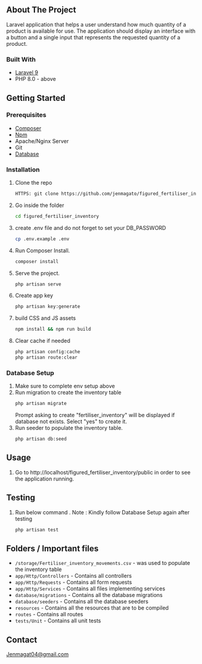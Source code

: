 <!-- ABOUT THE PROJECT -->
## About The Project
Laravel application that helps a user understand how much quantity of a product is available for use.
The application should display an interface with a button and a single input that represents the requested quantity of a product.

### Built With
* [Laravel 9](laravel.com/docs/9.x/releases)
* PHP 8.0 - above

<!-- GETTING STARTED -->
## Getting Started

### Prerequisites
* [Composer](https://getcomposer.org/)
* [Npm](npmjs.com)
* Apache/Nginx Server
* Git
* [Database](laravel.com/docs/9.x/database)

### Installation

1. Clone the repo
   ```sh
   HTTPS: git clone https://github.com/jenmagato/figured_fertiliser_inventory.git 
   ```
2. Go inside the folder
   ```sh
   cd figured_fertiliser_inventory
   ```
3. create .env file and do not forget to set your DB_PASSWORD
   ```sh
   cp .env.example .env
   ```
4. Run Composer Install.
   ```sh
   composer install
   ```
5. Serve the project.
   ```sh
   php artisan serve
   ```
6. Create app key
   ```sh
   php artisan key:generate
   ```
7. build CSS and JS assets
   ```sh
   npm install && npm run build
   ```
8. Clear cache if needed
   ```sh
   php artisan config:cache
   php artisan route:clear
   ```
   
### Database Setup
1. Make sure to complete env setup above
2. Run migration to create the inventory table
   ```sh
   php artisan migrate
   ```
   Prompt asking to create "fertiliser_inventory" will be displayed if database not exists. Select "yes" to create it.
3. Run seeder to populate the inventory table.
   ```sh
   php artisan db:seed
   ```

## Usage 
1. Go to http://localhost/figured_fertiliser_inventory/public in order to see the application running. 

## Testing 
1. Run below command . Note : Kindly follow Database Setup again after testing
   ```sh
   php artisan test
   ```
   
## Folders / Important files 
- `/storage/Fertiliser_inventory_movements.csv` - was used to populate the inventory table
- `app/Http/Controllers` - Contains all controllers
- `app/Http/Requests` - Contains all form requests
- `app/Http/Services` - Contains all files implementing services
- `database/migrations` - Contains all the database migrations
- `database/seeders` - Contains all the database seeders
- `resources` - Contains all the resources that are to be compiled
- `routes` - Contains all routes
- `tests/Unit` - Contains all unit tests

<!-- CONTACT -->
## Contact
Jenmagat04@gmail.com
